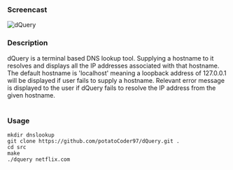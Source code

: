 ### Screencast

![dQuery](https://media.giphy.com/media/3dkVwbaSCdSSPvPPDs/giphy.gif)
<br>

### Description
dQuery is a terminal based DNS lookup tool. Supplying a hostname to it resolves and displays all the IP addresses associated with
that hostname. The default hostname is 'localhost' meaning a loopback address of 127.0.0.1 will be displayed if user fails to supply
a hostname. Relevant error message is displayed to the user if dQuery fails to resolve the 
IP address from the given hostname.  
<br>  

### Usage
```
mkdir dnslookup
git clone https://github.com/potatoCoder97/dQuery.git .
cd src
make
./dquery netflix.com
```
